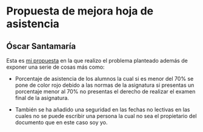 # Propuesta de mejora hoja de asistencia
  ## Óscar Santamaría
  
  Esta es [mi propuesta](https://docs.google.com/spreadsheets/d/1QMToVQVfnJ3ekmZAwg_jkcLqK6o6lyyY27kUbIBlzrU/edit#gid=0) en la que realizo el problema planteado además de exponer una serie de cosas más como:
    
  - Porcentaje de asistencia de los alumnos la cual si es menor del 70% se pone de color rojo debido a las normas de la asignatura si presentas un porcentaje menor al 70% no presentas el derecho de realizar el examen final de la asignatura.
  
  - También se ha añadido una seguridad en las fechas no lectivas en las cuales no se puede escribir una persona la cual no sea el propietario del documento que en este caso soy yo.
